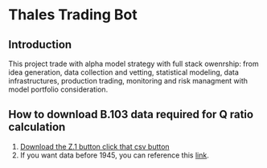 # Thales Trading Bot

## Introduction

This project trade with alpha model strategy with full stack owenrship: from idea generation,
data collection and vetting, statistical modeling, data infrastructures, production trading,
monitoring and risk managment with model portfolio consideration.


## How to download B.103 data required for Q ratio calculation
1. [Download the Z.1 button click that csv button](https://www.federalreserve.gov/releases/z1/default.htm)
2. If you want data before 1945, you can reference this [link](https://msindex.net/).